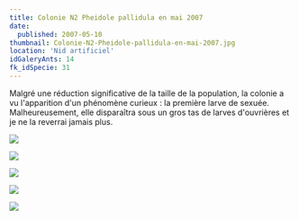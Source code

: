 ```yaml
---
title: Colonie N2 Pheidole pallidula en mai 2007
date:
  published: 2007-05-10
thumbnail: Colonie-N2-Pheidole-pallidula-en-mai-2007.jpg
location: 'Nid artificiel'
idGaleryAnts: 14
fk_idSpecie: 31
---
```


Malgré une réduction significative de la taille de la population, la colonie a vu l'apparition d'un phénomène curieux : la première larve de sexuée. Malheureusement, elle disparaîtra sous un gros tas de larves d'ouvrières et je ne la reverrai jamais plus.

![](/img/articles/colonie-pheidole-pallidula-mai-2007/pheidole-pallidula-000.jpg)

![](/img/articles/colonie-pheidole-pallidula-mai-2007/pheidole-pallidula-001.jpg)

![](/img/articles/colonie-pheidole-pallidula-mai-2007/pheidole-pallidula-002.jpg)

![](/img/articles/colonie-pheidole-pallidula-mai-2007/pheidole-pallidula-003.jpg)

![](/img/articles/colonie-pheidole-pallidula-mai-2007/pheidole-pallidula-004.jpg)

